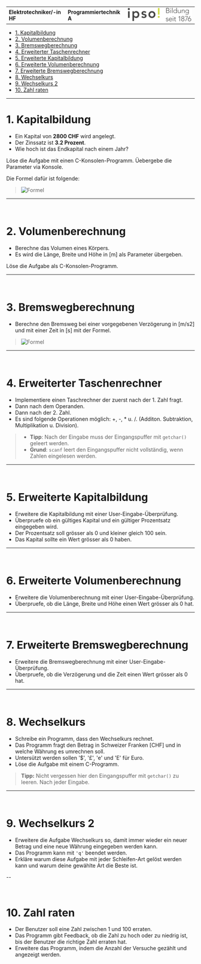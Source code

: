 |                             |                          |                                        |
| --------------------------- | ------------------------ | -------------------------------------- |
| **Elektrotechniker/-in HF** | **Programmiertechnik A** | ![IPSO Logo](./x_gitres/ipso_logo.png) |

- [1. Kapitalbildung](#1-kapitalbildung)
- [2. Volumenberechnung](#2-volumenberechnung)
- [3. Bremswegberechnung](#3-bremswegberechnung)
- [4. Erweiterter Taschenrechner](#4-erweiterter-taschenrechner)
- [5. Erweiterte Kapitalbildung](#5-erweiterte-kapitalbildung)
- [6. Erweiterte Volumenberechnung](#6-erweiterte-volumenberechnung)
- [7. Erweiterte Bremswegberechnung](#7-erweiterte-bremswegberechnung)
- [8. Wechselkurs](#8-wechselkurs)
- [9. Wechselkurs 2](#9-wechselkurs-2)
- [10. Zahl raten](#10-zahl-raten)

---

# 1. Kapitalbildung

- Ein Kapital von **2800 CHF** wird angelegt. 
- Der Zinssatz ist **3.2 Prozent**. 
- Wie hoch ist das Endkapital nach einem Jahr?

Löse die Aufgabe mit einen C-Konsolen-Programm. Üebergebe die Parameter via Konsole.

Die Formel dafür ist folgende:
> ![Formel](./x_gitres/task-kapitalbildung.png)

---

</br>

# 2. Volumenberechnung

- Berechne das Volumen eines Körpers. 
- Es wird die Länge, Breite und Höhe in [m] als Parameter übergeben. 

Löse die Aufgabe als C-Konsolen-Programm.

---

</br>

# 3. Bremswegberechnung

- Berechne den Bremsweg bei einer vorgegebenen Verzögerung in [m/s2] und mit einer Zeit in [s] mit der Formel.
  
> ![Formel](./x_gitres/task-bremsweg.png)

---

</br>

# 4. Erweiterter Taschenrechner

- Implementiere einen Taschrechner der zuerst nach der 1. Zahl fragt. 
- Dann nach dem Operanden.
- Dann nach der 2. Zahl. 
- Es sind folgende Operationen möglich: +, -, * u. /. (Additon. Subtraktion, Multiplikation u. Division). 

> - **Tipp**: Nach der Eingabe muss der Eingangspuffer mit `getchar()` geleert werden. 
> - **Grund**: `scanf` leert den Eingangspuffer nicht vollständig, wenn Zahlen eingelesen werden.

---

</br>

# 5. Erweiterte Kapitalbildung

- Erweitere die Kapitalbildung mit einer User-Eingabe-Überprüfung. 
- Überpruefe ob ein gültiges Kapital und ein gültiger Prozentsatz eingegeben wird. 
- Der Prozentsatz soll grösser als 0 und kleiner gleich 100 sein. 
- Das Kapital sollte ein Wert grösser als 0 haben.

---

</br>

# 6. Erweiterte Volumenberechnung

- Erweitere die Volumenberechnung mit einer User-Eingabe-Überprüfung. 
- Überpruefe, ob die Länge, Breite und Höhe einen Wert grösser als 0 hat.

---

</br>

# 7. Erweiterte Bremswegberechnung

- Erweitere die Bremswegberechnung mit einer User-Eingabe-Überprüfung. 
- Überpruefe, ob die Verzögerung und die Zeit einen Wert grösser als 0 hat.

---

</br>

# 8. Wechselkurs

- Schreibe ein Programm, dass den Wechselkurs rechnet. 
- Das Programm fragt den Betrag in Schweizer Franken [CHF] und in welche Währung es umrechnen soll. 
- Untersützt werden sollen '$', '£', 'e' und 'E' für Euro.
- Löse die Aufgabe mit einem C-Programm. 

> **Tipp:** Nicht vergessen hier den Eingangspuffer mit `getchar()` zu leeren. Nach jeder Eingabe.

---

</br>

# 9. Wechselkurs 2

- Erweitere die Aufgabe Wechselkurs so, damit immer wieder ein neuer Betrag und eine neue Währung eingegeben werden kann. 
- Das Programm kann mit `'q'` beendet werden.
- Erkläre warum diese Aufgabe mit jeder Schleifen-Art gelöst werden kann und warum deine gewählte Art die Beste ist.


--

</br>

# 10. Zahl raten

- Der Benutzer soll eine Zahl zwischen 1 und 100 erraten. 
- Das Programm gibt Feedback, ob die Zahl zu hoch oder zu niedrig ist, bis der Benutzer die richtige Zahl erraten hat.
- Erweitere das Programm, indem die Anzahl der Versuche gezählt und angezeigt werden. 
